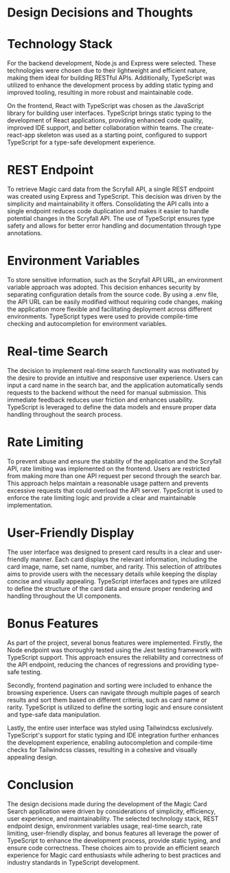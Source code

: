# Design Decisions and Thoughts
# Technology Stack
For the backend development, Node.js and Express were selected. These technologies were chosen due to their lightweight and efficient nature, making them ideal for building RESTful APIs. Additionally, TypeScript was utilized to enhance the development process by adding static typing and improved tooling, resulting in more robust and maintainable code.

On the frontend, React with TypeScript was chosen as the JavaScript library for building user interfaces. TypeScript brings static typing to the development of React applications, providing enhanced code quality, improved IDE support, and better collaboration within teams. The create-react-app skeleton was used as a starting point, configured to support TypeScript for a type-safe development experience.

# REST Endpoint
To retrieve Magic card data from the Scryfall API, a single REST endpoint was created using Express and TypeScript. This decision was driven by the simplicity and maintainability it offers. Consolidating the API calls into a single endpoint reduces code duplication and makes it easier to handle potential changes in the Scryfall API. The use of TypeScript ensures type safety and allows for better error handling and documentation through type annotations.

# Environment Variables
To store sensitive information, such as the Scryfall API URL, an environment variable approach was adopted. This decision enhances security by separating configuration details from the source code. By using a .env file, the API URL can be easily modified without requiring code changes, making the application more flexible and facilitating deployment across different environments. TypeScript types were used to provide compile-time checking and autocompletion for environment variables.

# Real-time Search
The decision to implement real-time search functionality was motivated by the desire to provide an intuitive and responsive user experience. Users can input a card name in the search bar, and the application automatically sends requests to the backend without the need for manual submission. This immediate feedback reduces user friction and enhances usability. TypeScript is leveraged to define the data models and ensure proper data handling throughout the search process.

# Rate Limiting
To prevent abuse and ensure the stability of the application and the Scryfall API, rate limiting was implemented on the frontend. Users are restricted from making more than one API request per second through the search bar. This approach helps maintain a reasonable usage pattern and prevents excessive requests that could overload the API server. TypeScript is used to enforce the rate limiting logic and provide a clear and maintainable implementation.

# User-Friendly Display
The user interface was designed to present card results in a clear and user-friendly manner. Each card displays the relevant information, including the card image, name, set name, number, and rarity. This selection of attributes aims to provide users with the necessary details while keeping the display concise and visually appealing. TypeScript interfaces and types are utilized to define the structure of the card data and ensure proper rendering and handling throughout the UI components.

# Bonus Features
As part of the project, several bonus features were implemented. Firstly, the Node endpoint was thoroughly tested using the Jest testing framework with TypeScript support. This approach ensures the reliability and correctness of the API endpoint, reducing the chances of regressions and providing type-safe testing.

Secondly, frontend pagination and sorting were included to enhance the browsing experience. Users can navigate through multiple pages of search results and sort them based on different criteria, such as card name or rarity. TypeScript is utilized to define the sorting logic and ensure consistent and type-safe data manipulation.

Lastly, the entire user interface was styled using Tailwindcss exclusively. TypeScript's support for static typing and IDE integration further enhances the development experience, enabling autocompletion and compile-time checks for Tailwindcss classes, resulting in a cohesive and visually appealing design.

# Conclusion
The design decisions made during the development of the Magic Card Search application were driven by considerations of simplicity, efficiency, user experience, and maintainability. The selected technology stack, REST endpoint design, environment variables usage, real-time search, rate limiting, user-friendly display, and bonus features all leverage the power of TypeScript to enhance the development process, provide static typing, and ensure code correctness. These choices aim to provide an efficient search experience for Magic card enthusiasts while adhering to best practices and industry standards in TypeScript development.